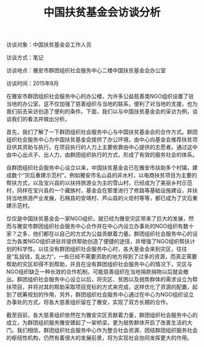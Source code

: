 ﻿---
title: 中国扶贫基金会访谈分析
layout: post
tags: [news]
---
访谈对象：中国扶贫基金会工作人员

访谈方式：笔记

访谈地点：雅安市群团组织社会服务中心二楼中国扶贫基金会办公室

访谈时间：2015年8月

在雅安市群团组织社会服务中心的办公楼，为许多公益慈善类NGO组织设置了驻当地的办公室，这不仅加强了慈善组织与当地的联系，便利了对当地的支援，也为我们前去采访创造了便利的条件。下面，我们以与中国扶贫基金会的采访为例，谈谈我们的看法并做出分析。

首先，我们了解了一下群团组织社会服务中心与中国扶贫基金会的合作方式。群团组织社会服务中心为中国扶贫基金会提供了办公环境，由中心向基金会推荐扶贫项目供其资助与执行。在项目执行的人力上主要依靠由中心提供的志愿者。通过这中由中心出点子、出人力，由群团组织执行的方式，形成了有效的服务社会的体系。

自群团组织社会服务中心设立以来，中国扶贫基金会已在雅安市扶助多个村镇，建成数个“灾后重建示范村”。例如雅安市名山县的非水村，以电商扶贫项目为主要的帮扶方式，以及宝兴县的以扶持旅游业为主的雪山村，已经成为了美丽乡村示范村，同样在宝兴县的一个藏族村，基金会在那里进行了修路等基础设施建设，并扶持当地旅游产业发展，石棉县的安靖村、芦山县的火炬村等等，都已成为了灾后重建示范村。

仅仅是中国扶贫基金会一家NGO组织，就已经为雅安灾区带来了巨大的发展，然而与雅安市群团组织社会服务中心合作并在中心内设立办事处的NGO组织有数十家？之多，他们都在以自己的方式为公益贡献着力量。群团组织社会服务中心的设立为各类NGO组织进驻并提供帮助创造了便捷的途径，并增强了NGO组织帮扶计划的科学性。以往没有群团组织社会服务中心时，各大基金会来到灾区，往往是“乱投钱，乱出力”，一些已经不需要资助的地方得到了过多的资源，而真正需要帮助的灾区却得不到帮助，并且在没有群团组织社会服务中心的情况下，灾区与NGO组织缺乏一种长效的合作机制，可能慈善组织在当地捐款捐物以后就会撤出。群团组织社会服务中心设立以后，将灾区、贫困以及弱势群体的需求设立为帮扶项目，并将对其的帮助采取项目竞标的方式来完成，这样优化了资源的配置，起到了统筹规划的作用，另外，群团组织社会服务中心通过在中心为NGO组织设立办事处的方式，将各大慈善组织留在了雅安，实现了双方长期的合作。

截至目前，各大慈善组织依然在为雅安灾区贡献着力量，群团组织社会服务中心的成立，为群团组织服务雅安建起了一架桥梁，更为弱势群体开启了改善生活的大门。我们相信，群团组织社会服务中心作为整合社会资源、团结群团组织服务社会的枢纽性机构，仍然有着很大的发展前景，将为实现社会协同发挥更大的作用。
